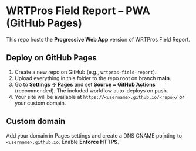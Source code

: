 # WRTPros Field Report – PWA (GitHub Pages)

This repo hosts the **Progressive Web App** version of WRTPros Field Report.

## Deploy on GitHub Pages
1. Create a new repo on GitHub (e.g., `wrtpros-field-report`).
2. Upload everything in this folder to the repo root on branch **main**.
3. Go to **Settings → Pages** and set **Source = GitHub Actions** (recommended). The included workflow auto-deploys on push.
4. Your site will be available at `https://<username>.github.io/<repo>/` or your custom domain.

## Custom domain
Add your domain in Pages settings and create a DNS CNAME pointing to `<username>.github.io`. Enable **Enforce HTTPS**.

